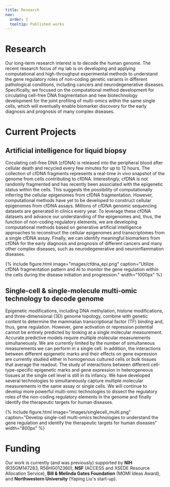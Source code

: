```yaml
---
title: Research
nav:
  order: 1
  tooltip: Published works
---
```


# <i class="fas fa-microscope"></i>Research

Our long-term research interest is to decode the human genome. The recent research focus of my lab is on developing and applying computational and high-throughput experimental methods to understand the gene regulatory roles of non-coding genetic variants in different pathological conditions, including cancers and neurodegenerative diseases. Specifically, we focused on the computational method development for circulating cell-free DNA fragmentation and new biotechnology development for the joint profiling of multi-omics within the same single cells, which will eventually enable biomarker discovery for the early diagnosis and prognosis of many complex diseases.

# <i class="fas fa-microscope"></i>Current Projects

## Artificial intelligence for liquid biopsy

Circulating cell-free DNA (cfDNA) is released into the peripheral blood after cellular death and recycled every few minutes for up to 12 hours. The collection of cfDNA fragments represents a real-time <em>in vivo</em> snapshot of the genome from cells contributing to cfDNA. Interestingly, cfDNA is not randomly fragmented and has recently been associated with the epigenetic status within the cells. This suggests the possibility of computationally inferring the cellular epigenomes from cfDNA fragmentation. However, computational methods have yet to be developed to construct cellular epigenomes from cfDNA assays. Millions of cfDNA genomic sequencing datasets are generated in clinics every year. To leverage these cfDNA datasets and advance our understanding of the epigenomes and, thus, the function of non-coding regulatory elements, we are developing computational methods based on generative artificial intelligence approaches to reconstruct the cellular epigenomes and transcriptomes from a single cfDNA assay. Finally, we can identify meaningful biomarkers from cfDNA for the early diagnosis and prognosis of different cancers and many other complex diseases, such as neurodegenerative and neuroinflammation diseases.


{%
  include figure.html
  image="images/cfdna_epi.png"
  caption="Utilize cfDNA fragmentation pattern and AI to monitor the gene regulation within the cells during the disease initiation and progression."
  width="1000px"
%}

## Single-cell & single-molecule multi-omic technology to decode genome
Epigenetic modifications, including DNA methylation, histone modifications, and three-dimensional (3D) genome topology, combine with genetic content to determine the mammalian transcriptional factor (TF) binding and, thus, gene regulation. However, gene activation or repression potential cannot be entirely predicted by looking at a single molecular measurement. Accurate predictive models require multiple molecular measurements simultaneously. We are currently limited by the number of simultaneous measurements we can perform in a single cell. In addition, the interactions between different epigenetic marks and their effects on gene expression are currently studied either in homogenous cultured cells or bulk tissues that average the readout. The study of interactions between different cell-type-specific epigenetic marks and gene expression in heterogeneous tissues at the single cell level is still in its infancy. We have developed several technologies to simultaneously capture multiple molecular measurements in the same assay or single cells. We will continue to develop more powerful multi-omic technologies to dissect the regulatory roles of the non-coding regulatory elements in the genome and finally identify the therapeutic targets for human diseases.


{%
  include figure.html
  image="images/singlecell_multi.png"
  caption="Develop single-cell multi-omics technologies to understand the gene regulation and identify the therapeutic targets for human diseases"
  width="800px"
%}



# Funding

Our work is currently (and was previously) supported by **NIH** (R35GM147283, R56HG012360), **NSF** (ACCESS and XSEDE Resource Allocation Service), **Bill & Melinda Gates Foundation** (MOMI Ideas Award), and **Northwestern University** (Yaping Liu's start-up).
